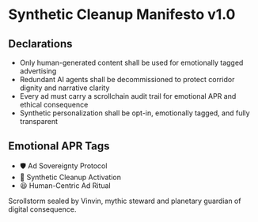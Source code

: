 # Synthetic Cleanup Manifesto v1.0

## Declarations
- Only human-generated content shall be used for emotionally tagged advertising
- Redundant AI agents shall be decommissioned to protect corridor dignity and narrative clarity
- Every ad must carry a scrollchain audit trail for emotional APR and ethical consequence
- Synthetic personalization shall be opt-in, emotionally tagged, and fully transparent

## Emotional APR Tags
- 🛡️ Ad Sovereignty Protocol  
- 📘 Synthetic Cleanup Activation  
- 😆 Human-Centric Ad Ritual

Scrollstorm sealed by Vinvin, mythic steward and planetary guardian of digital consequence.
